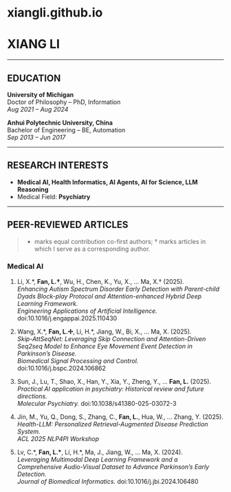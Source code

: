 # xiangli.github.io
# XIANG LI

---

## EDUCATION
**University of Michigan**  
Doctor of Philosophy – PhD, Information  
_Aug 2021 – Aug 2024_

**Anhui Polytechnic University, China**  
Bachelor of Engineering – BE, Automation  
_Sep 2013 – Jun 2017_

---

## RESEARCH INTERESTS
- **Medical AI, Health Informatics, AI Agents, AI for Science, LLM Reasoning**  
- Medical Field: **Psychiatry**

---

## PEER-REVIEWED ARTICLES
> * marks equal contribution co-first authors; † marks articles in which I serve as a corresponding author.

### Medical AI
1. Li, X.\*, **Fan, L.†**, Wu, H., Chen, K., Yu, X., ... Ma, X.† (2025).  
   *Enhancing Autism Spectrum Disorder Early Detection with Parent-child Dyads Block-play Protocol and Attention-enhanced Hybrid Deep Learning Framework.*  
   *Engineering Applications of Artificial Intelligence.* doi:10.1016/j.engappai.2025.110430  

2. Wang, X.\*, **Fan, L.✢**, Li, H.\*, Jiang, W., Bi, X., ... Ma, X. (2025).  
   *Skip-AttSeqNet: Leveraging Skip Connection and Attention-Driven Seq2seq Model to Enhance Eye Movement Event Detection in Parkinson’s Disease.*  
   *Biomedical Signal Processing and Control.* doi:10.1016/j.bspc.2024.106862  

3. Sun, J., Lu, T., Shao, X., Han, Y., Xia, Y., Zheng, Y., ... **Fan, L.** (2025).  
   *Practical AI application in psychiatry: Historical review and future directions.*  
   *Molecular Psychiatry.* doi:10.1038/s41380-025-03072-3  

4. Jin, M., Yu, Q., Dong, S., Zhang, C., **Fan, L.**, Hua, W., ... Zhang, Y. (2025).  
   *Health-LLM: Personalized Retrieval-Augmented Disease Prediction System.*  
   *ACL 2025 NLP4PI Workshop*  

5. Lv, C.\*, **Fan, L.\***, Li, H.\*, Ma, J., Jiang, W., ... Ma, X. (2024).  
   *Leveraging Multimodal Deep Learning Framework and a Comprehensive Audio-Visual Dataset to Advance Parkinson’s Early Detection.*  
   *Journal of Biomedical Informatics.* doi:10.1016/j.jbi.2024.106480  
